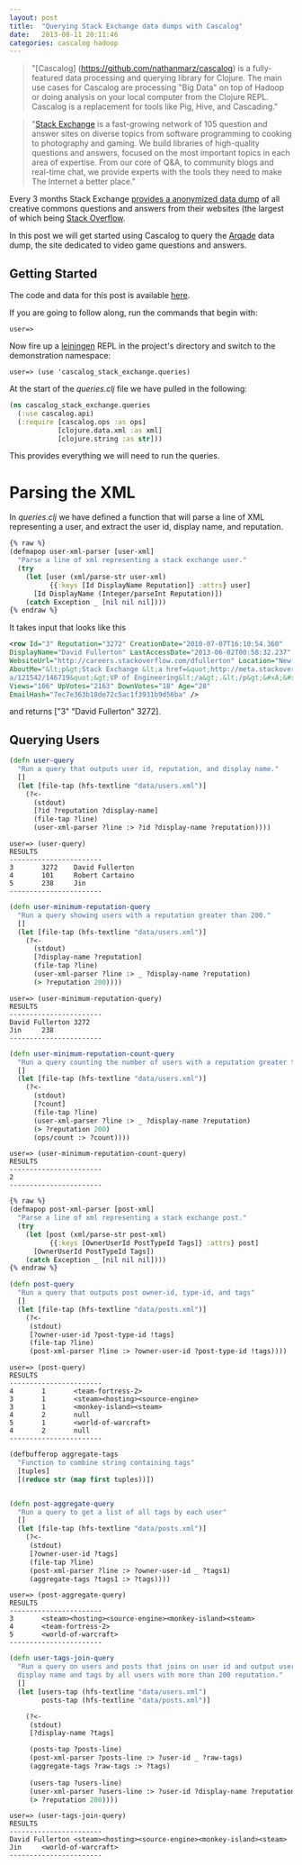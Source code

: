 ```yaml
---
layout: post
title:  "Querying Stack Exchange data dumps with Cascalog"
date:   2013-08-11 20:11:46
categories: cascalog hadoop
---
```



> "[Cascalog] (https://github.com/nathanmarz/cascalog) is a fully-featured data processing and querying library for Clojure. The main use cases for Cascalog are processing "Big Data" on top of Hadoop or doing analysis on your local computer from the Clojure REPL. Cascalog is a replacement for tools like Pig, Hive, and Cascading."

> "[Stack Exchange](http://stackexchange.com) is a fast-growing network of 105 question and answer sites on diverse topics from software programming to cooking to photography and gaming. We build libraries of high-quality questions and answers, focused on the most important topics in each area of expertise. From our core of Q&A, to community blogs and real-time chat, we provide experts with the tools they need to make The Internet a better place."

Every 3 months Stack Exchange [provides a anonymized data dump](http://clearbits.net/creators/146-stack-exchange-data-dump) of all creative commons questions and answers from their websites (the largest of which being [Stack Overflow](http://stackoverflow.com).

In this post we will get started using Cascalog to query the [Arqade](http://gaming.stackexchange.com) data dump, the site dedicated to video game questions and answers.


## Getting Started

The code and data for this post is available [here](https://github.com/wtfleming/wtfleming.github.io/tree/master/code/cascalog-stack-exchange).


If you are going to follow along, run the commands that begin with:

```
user=>
```

Now fire up a [leiningen](https://github.com/technomancy/leiningen) REPL in the project's directory and switch to the demonstration namespace:

```
user=> (use 'cascalog_stack_exchange.queries)
```

At the start of the *queries.clj* file we have pulled in the following:

``` clojure
(ns cascalog_stack_exchange.queries
  (:use cascalog.api)
  (:require [cascalog.ops :as ops]
            [clojure.data.xml :as xml]
            [clojure.string :as str]))
```

This provides everything we will need to run the queries.

# Parsing the XML

In *queries.clj* we have defined a function that will parse a line of XML representing a user, and extract the user id, display name, and reputation.

``` clojure
{% raw %}
(defmapop user-xml-parser [user-xml]
  "Parse a line of xml representing a stack exchange user."
  (try
    (let [user (xml/parse-str user-xml)
          {{:keys [Id DisplayName Reputation]} :attrs} user]
      [Id DisplayName (Integer/parseInt Reputation)])
    (catch Exception _ [nil nil nil])))
{% endraw %}
```


It takes input that looks like this

``` xml
<row Id="3" Reputation="3272" CreationDate="2010-07-07T16:10:54.360"
DisplayName="David Fullerton" LastAccessDate="2013-06-02T00:58:32.237"
WebsiteUrl="http://careers.stackoverflow.com/dfullerton" Location="New York, NY"
AboutMe="&lt;p&gt;Stack Exchange &lt;a href=&quot;http://meta.stackoverflow.com/
a/121542/146719&quot;&gt;VP of Engineering&lt;/a&gt;.&lt;/p&gt;&#xA;&#xA;&lt;p&gt;"
Views="106" UpVotes="2163" DownVotes="18" Age="28"
EmailHash="7ec7e363b18de72c5ac1f3931b9d56ba" />
```

and returns ["3" "David Fullerton" 3272].

## Querying Users

``` clojure
(defn user-query
  "Run a query that outputs user id, reputation, and display name."
  []
  (let [file-tap (hfs-textline "data/users.xml")]
    (?<- 
      (stdout)
      [?id ?reputation ?display-name]
      (file-tap ?line)
      (user-xml-parser ?line :> ?id ?display-name ?reputation))))
```


```
user=> (user-query)
RESULTS
-----------------------
3       3272    David Fullerton
4       101     Robert Cartaino
5       238     Jin
-----------------------
```


``` clojure
(defn user-minimum-reputation-query
  "Run a query showing users with a reputation greater than 200."
  []
  (let [file-tap (hfs-textline "data/users.xml")]
    (?<- 
      (stdout)
      [?display-name ?reputation]
      (file-tap ?line)
      (user-xml-parser ?line :> _ ?display-name ?reputation)
      (> ?reputation 200))))
```


```
user=> (user-minimum-reputation-query)
RESULTS
-----------------------
David Fullerton 3272
Jin     238
-----------------------
```


``` clojure
(defn user-minimum-reputation-count-query
  "Run a query counting the number of users with a reputation greater than 200."
  []
  (let [file-tap (hfs-textline "data/users.xml")]
    (?<- 
      (stdout)
      [?count]
      (file-tap ?line)
      (user-xml-parser ?line :> _ ?display-name ?reputation)
      (> ?reputation 200)
      (ops/count :> ?count))))
```

```
user=> (user-minimum-reputation-count-query)
RESULTS
-----------------------
2
-----------------------
```


``` clojure
{% raw %}
(defmapop post-xml-parser [post-xml]
  "Parse a line of xml representing a stack exchange post."
  (try
    (let [post (xml/parse-str post-xml)
          {{:keys [OwnerUserId PostTypeId Tags]} :attrs} post]
      [OwnerUserId PostTypeId Tags])
    (catch Exception _ [nil nil nil])))
{% endraw %}
```

``` clojure
(defn post-query
  "Run a query that outputs post owner-id, type-id, and tags"
  []
  (let [file-tap (hfs-textline "data/posts.xml")]
    (?<-
     (stdout)
     [?owner-user-id ?post-type-id !tags]
     (file-tap ?line)
     (post-xml-parser ?line :> ?owner-user-id ?post-type-id !tags))))
```

```
user=> (post-query)
RESULTS
-----------------------
4       1       <team-fortress-2>
3       1       <steam><hosting><source-engine>
3       1       <monkey-island><steam>
4       2       null
5       1       <world-of-warcraft>
4       2       null
-----------------------
```

``` clojure
(defbufferop aggregate-tags
  "Function to combine string containing tags"
  [tuples]
  [(reduce str (map first tuples))])


(defn post-aggregate-query
  "Run a query to get a list of all tags by each user"
  []
  (let [file-tap (hfs-textline "data/posts.xml")]
    (?<-
     (stdout)
     [?owner-user-id ?tags]
     (file-tap ?line)
     (post-xml-parser ?line :> ?owner-user-id _ ?tags1)
     (aggregate-tags ?tags1 :> ?tags))))
```

```
user=> (post-aggregate-query)
RESULTS
-----------------------
3       <steam><hosting><source-engine><monkey-island><steam>
4       <team-fortress-2>
5       <world-of-warcraft>
-----------------------
```

``` clojure
(defn user-tags-join-query
  "Run a query on users and posts that joins on user id and output user
  display name and tags by all users with more than 200 reputation."
  []
  (let [users-tap (hfs-textline "data/users.xml")
        posts-tap (hfs-textline "data/posts.xml")]

    (?<-
     (stdout)
     [?display-name ?tags]

     (posts-tap ?posts-line)
     (post-xml-parser ?posts-line :> ?user-id _ ?raw-tags)
     (aggregate-tags ?raw-tags :> ?tags)
     
     (users-tap ?users-line)
     (user-xml-parser ?users-line :> ?user-id ?display-name ?reputation)
     (> ?reputation 200))))

```


```
user=> (user-tags-join-query)
RESULTS
-----------------------
David Fullerton <steam><hosting><source-engine><monkey-island><steam>
Jin     <world-of-warcraft>
-----------------------
```

